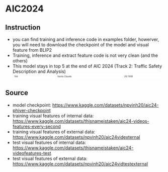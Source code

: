 # AIC2024

## Instruction

- you can find training and inference code in examples folder, howerver, you will need to download the checkpoint of the model and visual feature from BLIP2
- Training, inference and extract feature code is not very clean (and the others)
- This model stays in top 5 at the end of AIC 2024 (Track 2: Traffic Safety Description and Analysis)
![alt text](./utils/image.png)
## Source

- model checkpoint: https://www.kaggle.com/datasets/npvinh20/aic24-phiver-checkpoint
- training visual features of internal data: https://www.kaggle.com/datasets/thisnameistaken/aic24-videos-features-every-second
- training visual features of external data: https://www.kaggle.com/datasets/npvinh20/aic24videxternal
- test visual features of internal data: https://www.kaggle.com/datasets/thisnameistaken/aic24-videofeatures-test
- test visual features of external data: https://www.kaggle.com/datasets/npvinh20/aic24vidtestexternal
